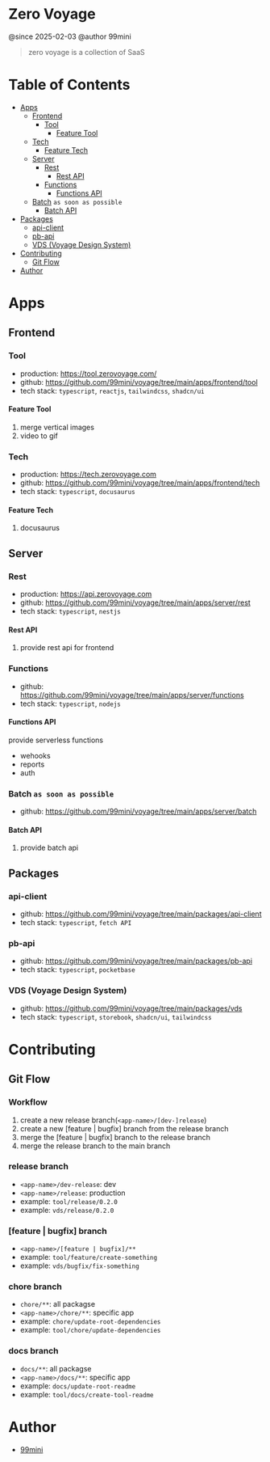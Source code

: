 # Zero Voyage

@since 2025-02-03
@author 99mini

> zero voyage is a collection of SaaS

# Table of Contents

- [Apps](#apps)
  - [Frontend](#frontend)
    - [Tool](#tool)
      - [Feature Tool](#feature-tool)
  - [Tech](#tech)
    - [Feature Tech](#feature-tech)
  - [Server](#server)
    - [Rest](#rest)
      - [Rest API](#rest-api)
    - [Functions](#functions)
      - [Functions API](#functions-api)
  - [Batch](#batch) `as soon as possible`
    - [Batch API](#batch-api)
- [Packages](#packages)
  - [api-client](#api-client)
  - [pb-api](#pb-api)
  - [VDS (Voyage Design System)](#vds-voyage-design-system)
- [Contributing](#contributing)
  - [Git Flow](#git-flow)
- [Author](#author)

# Apps

## Frontend

### Tool

- production: https://tool.zerovoyage.com/
- github: https://github.com/99mini/voyage/tree/main/apps/frontend/tool
- tech stack: `typescript`, `reactjs`, `tailwindcss`, `shadcn/ui`

#### Feature Tool

1. merge vertical images
2. video to gif

### Tech

- production: https://tech.zerovoyage.com
- github: https://github.com/99mini/voyage/tree/main/apps/frontend/tech
- tech stack: `typescript`, `docusaurus`

#### Feature Tech

1. docusaurus

## Server

### Rest

- production: https://api.zerovoyage.com
- github: https://github.com/99mini/voyage/tree/main/apps/server/rest
- tech stack: `typescript`, `nestjs`

#### Rest API

1. provide rest api for frontend

### Functions

- github: https://github.com/99mini/voyage/tree/main/apps/server/functions
- tech stack: `typescript`, `nodejs`

#### Functions API

provide serverless functions

- wehooks
- reports
- auth

### Batch `as soon as possible`

- github: https://github.com/99mini/voyage/tree/main/apps/server/batch

#### Batch API

1. provide batch api

## Packages

### api-client

- github: https://github.com/99mini/voyage/tree/main/packages/api-client
- tech stack: `typescript`, `fetch API`

### pb-api

- github: https://github.com/99mini/voyage/tree/main/packages/pb-api
- tech stack: `typescript`, `pocketbase`

### VDS (Voyage Design System)

- github: https://github.com/99mini/voyage/tree/main/packages/vds
- tech stack: `typescript`, `storebook`, `shadcn/ui`, `tailwindcss`

# Contributing

## Git Flow

### Workflow

1. create a new release branch(`<app-name>/[dev-]release`)
2. create a new [feature | bugfix] branch from the release branch
3. merge the [feature | bugfix] branch to the release branch
4. merge the release branch to the main branch

### release branch

- `<app-name>/dev-release`: dev
- `<app-name>/release`: production
- example: `tool/release/0.2.0`
- example: `vds/release/0.2.0`

### [feature | bugfix] branch

- `<app-name>/[feature | bugfix]/**`
- example: `tool/feature/create-something`
- example: `vds/bugfix/fix-something`

### chore branch

- `chore/**`: all packagse
- `<app-name>/chore/**`: specific app
- example: `chore/update-root-dependencies`
- example: `tool/chore/update-dependencies`

### docs branch

- `docs/**`: all packagse
- `<app-name>/docs/**`: specific app
- example: `docs/update-root-readme`
- example: `tool/docs/create-tool-readme`

# Author

- [99mini](https://github.com/99mini)
